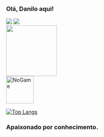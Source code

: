 ### Olá, Danilo aqui!
<div>
  <a href="https://www.linkedin.com/in/danilo-saraiva-70b18a223" target="_blank"><img src="https://img.shields.io/badge/LinkedIn-0077B5?style=for-the-badge&logo=linkedin&logoColor=white" target="_blank"></a>
  <a href="https://www.instagram.com/danilohsaraiva" target="_blank"><img src="https://img.shields.io/badge/Instagram-E4405F?style=for-the-badge&logo=instagram&logoColor=white" target="_blank"></a>
</div>

<div>
    <a href="htrps://beacons.ai/danilohsaraiva">
    <img height="138em" src="https://github-readme-stats.vercel.app/api?username=danilohsaraiva&show-icons=true&theme=synthwave&include_all_commits=true&count_private=true"/>
    

<div>
    <img height="75em" alt="NoGame" src="https://33.media.tumblr.com/ea70d7d8aa20d84416884327076d6909/tumblr_n7qtoxBGiN1s3dw0xo1_500.gif">
</div>

[![Top Langs](https://github-readme-stats.vercel.app/api/top-langs/?username=danilohsaraiva&layout=compact)](https://github.com/anuraghazra/github-readme-stats)
### Apaixonado por conhecimento.
